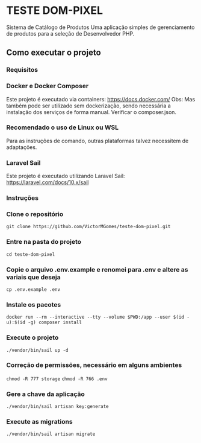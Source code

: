 # TESTE DOM-PIXEL
Sistema de Catálogo de Produtos
Uma aplicação simples de gerenciamento de produtos para a seleção de Desenvolvedor PHP.

## Como executar o projeto

### Requisitos
### Docker e Docker Composer
Este projeto é executado via containers: https://docs.docker.com/
Obs: Mas também pode ser utilizado sem dockerização, sendo necessária a instalação dos serviços de forma manual.
    Verificar o composer.json.
### Recomendado o uso de Linux ou WSL
Para as instruções de comando, outras plataformas talvez necessitem de adaptações.
### Laravel Sail
Este projeto é executado utilizando Laravel Sail: https://laravel.com/docs/10.x/sail

### Instruções
### Clone o repositório
`git clone https://github.com/VictorMGomes/teste-dom-pixel.git`
### Entre na pasta do projeto
`cd teste-dom-pixel`
### Copie o arquivo .env.example e renomei para .env e altere as variais que deseja
`cp .env.example .env`
### Instale os pacotes
`docker run --rm --interactive --tty --volume $PWD:/app --user $(id -u):$(id -g) composer install`
### Execute o projeto
`./vendor/bin/sail up -d`
### Correção de permissões, necessário em alguns ambientes
`chmod -R 777 storage`
`chmod -R 766 .env`
### Gere a chave da aplicação
`./vendor/bin/sail artisan key:generate`
### Execute as migrations
`./vendor/bin/sail artisan migrate`
